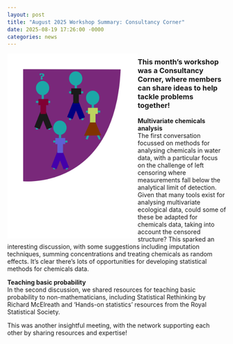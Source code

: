 ```yaml
---
layout: post
title: "August 2025 Workshop Summary: Consultancy Corner"
date: 2025-08-19 17:26:00 -0000
categories: news
---
```


<img src="/img/2025-BlogPictures/NABES blog picture - 25-08 - consultancy corner.svg" alt="Consultancy Corner Sketch" width=300px align = "left"> 

### This month’s workshop was a Consultancy Corner, where members can share ideas to help tackle problems together!

**Multivariate chemicals analysis**  
The first conversation focussed on methods for analysing chemicals in water data, with a particular focus on the challenge of left censoring where measurements fall below the analytical limit of detection. Given that many tools exist for analysing multivariate ecological data, could some of these be adapted for chemicals data, taking into account the censored structure? This sparked an interesting discussion, with some suggestions including imputation techniques, summing concentrations and treating chemicals as random effects. It’s clear there’s lots of opportunities for developing statistical methods for chemicals data.  

  
**Teaching basic probability**  
In the second discussion, we shared resources for teaching basic probability to non-mathematicians, including Statistical Rethinking by Richard McElreath and ‘Hands-on statistics’ resources from the Royal Statistical Society.  


This was another insightful meeting, with the network supporting each other by sharing resources and expertise!
